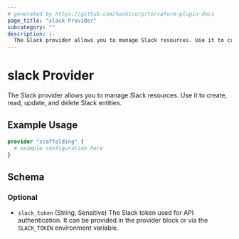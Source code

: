 ```yaml
---
# generated by https://github.com/hashicorp/terraform-plugin-docs
page_title: "slack Provider"
subcategory: ""
description: |-
  The Slack provider allows you to manage Slack resources. Use it to create, read, update, and delete Slack entities.
---
```


# slack Provider

The Slack provider allows you to manage Slack resources. Use it to create, read, update, and delete Slack entities.

## Example Usage

```terraform
provider "scaffolding" {
  # example configuration here
}
```

<!-- schema generated by tfplugindocs -->
## Schema

### Optional

- `slack_token` (String, Sensitive) The Slack token used for API authentication. It can be provided in the provider block or via the `SLACK_TOKEN` environment variable.
